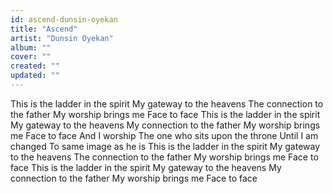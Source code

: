 ```yaml
---
id: ascend-dunsin-oyekan
title: "Ascend"
artist: "Dunsin Oyekan"
album: ""
cover: ""
created: ""
updated: ""
---
```


This is the ladder in the spirit
My gateway to the heavens
The connection to the father
My worship brings me
Face to face
This is the ladder in the spirit
My gateway to the heavens
My connection to the father
My worship brings me
Face to face
And I worship
The one who sits upon the throne
Until I am changed
To same image as he is
This is the ladder in the spirit
My gateway to the heavens
The connection to the father
My worship brings me
Face to face
This is the ladder in the spirit
My gateway to the heavens
My connection to the father
My worship brings me
Face to face